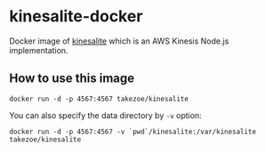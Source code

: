kinesalite-docker
========
Docker image of [kinesalite](https://github.com/mhart/kinesalite) which is an AWS Kinesis Node.js implementation.

How to use this image
--------

```
docker run -d -p 4567:4567 takezoe/kinesalite
```

You can also specify the data directory by `-v` option:

```
docker run -d -p 4567:4567 -v `pwd`/kinesalite:/var/kinesalite takezoe/kinesalite
```
